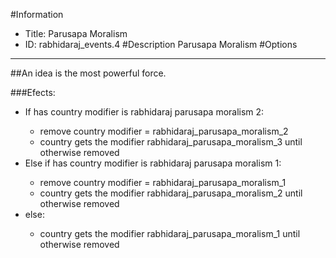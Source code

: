 #Information
 - Title: Parusapa Moralism
 - ID: rabhidaraj_events.4
#Description
Parusapa Moralism
#Options

___
##An idea is the most powerful force.

###Efects:<ul><li>If has country modifier is rabhidaraj parusapa moralism 2:</li><ul><li>remove country modifier = rabhidaraj_parusapa_moralism_2</li><li>country gets the modifier rabhidaraj_parusapa_moralism_3 until otherwise removed</li></ul><li>Else if has country modifier is rabhidaraj parusapa moralism 1:</li><ul><li>remove country modifier = rabhidaraj_parusapa_moralism_1</li><li>country gets the modifier rabhidaraj_parusapa_moralism_2 until otherwise removed</li></ul><li>else:</li><ul><li>country gets the modifier rabhidaraj_parusapa_moralism_1 until otherwise removed</li></ul></ul>
